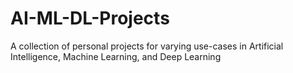# AI-ML-DL-Projects
A collection of personal projects for varying use-cases in Artificial Intelligence, Machine Learning, and Deep Learning
